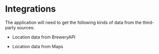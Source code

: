 # Integrations

The application will need to get the following kinds of data from the third-party sources:

- Location data from BreweryAPI

- Location data from Maps